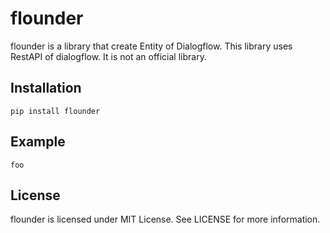 # flounder
flounder is a library that create Entity of Dialogflow.
This library uses RestAPI of dialogflow. It is not an official library.

## Installation

```
pip install flounder
```

## Example

```
foo
```

## License
flounder is licensed under MIT License. See LICENSE for more information.